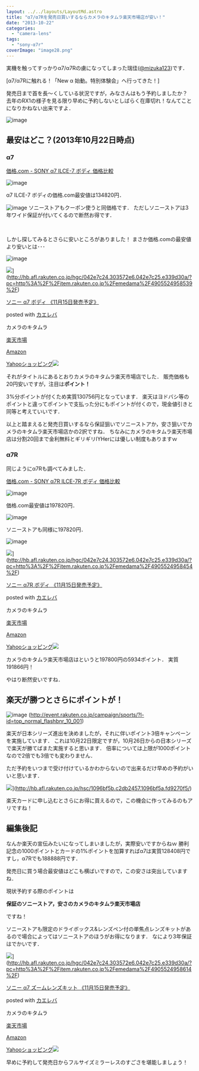 ```yaml
---
layout: ../../layouts/LayoutMd.astro
title: "α7/α7Rを発売日買いするならカメラのキタムラ楽天市場店が安い！"
date: "2013-10-22"
categories: 
  - "camera-lens"
tags: 
  - "sony-α7r"
coverImage: "image28.png"
---
```


実機を触ってすっかりα7/α7Rの虜になってしまった瑞佳([@mizuka123](https://twitter.com/mizuka123))です．

[α7/α7Rに触れる！「New α 始動。特別体験会」へ行ってきた！]

発売日まで首を長～くしている状況ですが，みなさんはもう予約しましたか？ 去年のRX1の様子を見る限り早めに予約しないとしばらく在庫切れ！なんてことになりかねない出来ですよ．

![image](/archive/images/image28.png "image")

## 最安はどこ？(2013年10月22日時点)

### α7

[価格.com - SONY α7 ILCE-7 ボディ 価格比較](http://kakaku.com/item/K0000586357/)

![image](/archive/images/image29.png "image")

α7 ILCE-7 ボディの価格.com最安値は134820円．

![image](/archive/images/image30.png "image") ソニーストアもクーポン使うと同価格です． ただしソニーストアは3年ワイド保証が付いてくるので断然お得です．

 

しかし探してみるとさらに安いところがありました！ まさか価格.comの最安値より安いとは･･･

![image](/archive/images/image31.png "image")

![](http://thumbnail.image.rakuten.co.jp/@0_gold/emedama/img/4905524958539.jpg?_ex=128x128)](http://hb.afl.rakuten.co.jp/hgc/042e7c24.303572e6.042e7c25.e339d30a/?pc=http%3A%2F%2Fitem.rakuten.co.jp%2Femedama%2F4905524958539%2F)

[ソニー α7 ボディ 《11月15日発売予定》](http://hb.afl.rakuten.co.jp/hgc/042e7c24.303572e6.042e7c25.e339d30a/?pc=http%3A%2F%2Fitem.rakuten.co.jp%2Femedama%2F4905524958539%2F)

posted with [カエレバ](http://kaereba.com)

カメラのキタムラ

[楽天市場](http://hb.afl.rakuten.co.jp/hgc/032b53ee.4b34c5ee.0f4a541e.f440145e/?pc=http%3A%2F%2Fsearch.rakuten.co.jp%2Fsearch%2Fmall%2F%25E3%2582%25BD%25E3%2583%258B%25E3%2583%25BC%2520%25E3%2583%259C%25E3%2583%2587%25E3%2582%25A3%2F-%2Ff.1-p.1-s.1-sf.0-st.A-v.2%3Fx%3D0%26scid%3Daf_ich_link_urltxt%26m%3Dhttp%3A%2F%2Fm.rakuten.co.jp%2F "楽天市場")

[Amazon](http://www.amazon.co.jp/gp/search?keywords=%83%5C%83j%81%5B%20%83%7B%83f%83B&__mk_ja_JP=%83J%83%5E%83J%83i&tag=mizuka123-22 "アマゾン")

[Yahooショッピング![](//ad.jp.ap.valuecommerce.com/servlet/gifbanner?sid=3066752&pid=881990642)](//ck.jp.ap.valuecommerce.com/servlet/referral?sid=3066752&pid=881990642&vc_url=http%3A%2F%2Fshopping.search.yahoo.co.jp%2Fsearch%3FuIv%3Don%26ei%3DUTF-8%26tab_ex%3Dcommerce%26slider%3D0%26va%3D%25E3%2582%25BD%25E3%2583%258B%25E3%2583%25BC%2520%25E3%2583%259C%25E3%2583%2587%25E3%2582%25A3 "Yahooショッピング")

それがタイトルにあるとおりカメラのキタムラ楽天市場店でした． 販売価格も20円安いですが，注目は**ポイント！**

3%分ポイントが付くため実質130756円となっています． 楽天はヨドバシ等のポイントと違ってポイントで支払った分にもポイントが付くので，現金値引きと同等と考えていいです．

以上と踏まえると発売日買いするなら保証狙いでソニーストアか，安さ狙いでカメラのキタムラ楽天市場店かの2択ですね． ちなみにカメラのキタムラ楽天市場店は分割20回まで金利無料とギリギリIYHerには優しい制度もありますｗ

### α7R

同じようにα7Rも調べてみました．

[価格.com - SONY α7R ILCE-7R ボディ 価格比較](http://kakaku.com/item/K0000586359/)

![image](/archive/images/image32.png "image")

価格.com最安値は197820円．

![image](/archive/images/image33.png "image")

ソニーストアも同様に197820円．

![image](/archive/images/image34.png "image")

![](http://thumbnail.image.rakuten.co.jp/@0_gold/emedama/img/4905524958454.jpg?_ex=128x128)](http://hb.afl.rakuten.co.jp/hgc/042e7c24.303572e6.042e7c25.e339d30a/?pc=http%3A%2F%2Fitem.rakuten.co.jp%2Femedama%2F4905524958454%2F)

[ソニー α7R ボディ 《11月15日発売予定》](http://hb.afl.rakuten.co.jp/hgc/042e7c24.303572e6.042e7c25.e339d30a/?pc=http%3A%2F%2Fitem.rakuten.co.jp%2Femedama%2F4905524958454%2F)

posted with [カエレバ](http://kaereba.com)

カメラのキタムラ

[楽天市場](http://hb.afl.rakuten.co.jp/hgc/032b53ee.4b34c5ee.0f4a541e.f440145e/?pc=http%3A%2F%2Fsearch.rakuten.co.jp%2Fsearch%2Fmall%2F%25E3%2582%25BD%25E3%2583%258B%25E3%2583%25BC%2520%25E3%2583%259C%25E3%2583%2587%25E3%2582%25A3%2F-%2Ff.1-p.1-s.1-sf.0-st.A-v.2%3Fx%3D0%26scid%3Daf_ich_link_urltxt%26m%3Dhttp%3A%2F%2Fm.rakuten.co.jp%2F "楽天市場")

[Amazon](http://www.amazon.co.jp/gp/search?keywords=%83%5C%83j%81%5B%20%83%7B%83f%83B&__mk_ja_JP=%83J%83%5E%83J%83i&tag=mizuka123-22 "アマゾン")

[Yahooショッピング![](//ad.jp.ap.valuecommerce.com/servlet/gifbanner?sid=3066752&pid=881990642)](//ck.jp.ap.valuecommerce.com/servlet/referral?sid=3066752&pid=881990642&vc_url=http%3A%2F%2Fshopping.search.yahoo.co.jp%2Fsearch%3FuIv%3Don%26ei%3DUTF-8%26tab_ex%3Dcommerce%26slider%3D0%26va%3D%25E3%2582%25BD%25E3%2583%258B%25E3%2583%25BC%2520%25E3%2583%259C%25E3%2583%2587%25E3%2582%25A3 "Yahooショッピング")

カメラのキタムラ楽天市場店はというと197800円の5934ポイント． 実質191866円！

やはり断然安いですね．

## 楽天が勝つとさらにポイントが！

![image](/archive/images/image35.png "image")
(http://event.rakuten.co.jp/campaign/sports/?l-id=top_normal_flashbnr_10_001)

楽天が日本シリーズ進出を決めましたが，それに伴いポイント3倍キャンペーンを実施しています． これは10月22日限定ですが，10月26日からの日本シリーズで楽天が勝てばまた実施すると思います． 倍率については上限が1000ポイントなので2倍でも3倍でも変わりません．

ただ予約をいつまで受け付けているかわからないので出来るだけ早めの予約がいいと思います．

![](http://hbb.afl.rakuten.co.jp/hsb/1096bf5b.c2db2457.1096bf5a.fd9270f5/166766/)](http://hb.afl.rakuten.co.jp/hsc/1096bf5b.c2db2457.1096bf5a.fd9270f5/)

楽天カードに申し込むとさらにお得に買えるので，この機会に作ってみるのもアリですね！

## 編集後記

なんか楽天の宣伝みたいになってしまいましたが，実際安いですからねｗ 勝利記念の1000ポイントとカードの1%ポイントを加算すればα7は実質128408円ですし，α7Rでも188888円です．

発売日に買う場合最安値はどこも横ばいですので，この安さは突出していますね．

現状予約する際のポイントは

**保証のソニーストア，安さのカメラのキタムラ楽天市場店**

ですね！

ソニーストアも限定のドライボックス&レンズペン付の単焦点レンズキットがあるので場合によってはソニーストアのほうがお得になります． なにより3年保証はでかいです．

![](http://thumbnail.image.rakuten.co.jp/@0_gold/emedama/img/4905524958614.jpg?_ex=128x128)](http://hb.afl.rakuten.co.jp/hgc/042e7c24.303572e6.042e7c25.e339d30a/?pc=http%3A%2F%2Fitem.rakuten.co.jp%2Femedama%2F4905524958614%2F)

[ソニー α7 ズームレンズキット 《11月15日発売予定》](http://hb.afl.rakuten.co.jp/hgc/042e7c24.303572e6.042e7c25.e339d30a/?pc=http%3A%2F%2Fitem.rakuten.co.jp%2Femedama%2F4905524958614%2F)

posted with [カエレバ](http://kaereba.com)

カメラのキタムラ

[楽天市場](http://hb.afl.rakuten.co.jp/hgc/032b53ee.4b34c5ee.0f4a541e.f440145e/?pc=http%3A%2F%2Fsearch.rakuten.co.jp%2Fsearch%2Fmall%2F%25E3%2582%25BA%25E3%2583%25BC%25E3%2583%25A0%25E3%2583%25AC%25E3%2583%25B3%25E3%2582%25BA%25E3%2582%25AD%25E3%2583%2583%25E3%2583%2588%2F-%2Ff.1-p.1-s.1-sf.0-st.A-v.2%3Fx%3D0%26scid%3Daf_ich_link_urltxt%26m%3Dhttp%3A%2F%2Fm.rakuten.co.jp%2F "楽天市場")

[Amazon](http://www.amazon.co.jp/gp/search?keywords=%83Y%81%5B%83%80%83%8C%83%93%83Y%83L%83b%83g&__mk_ja_JP=%83J%83%5E%83J%83i&tag=mizuka123-22 "アマゾン")

[Yahooショッピング![](//ad.jp.ap.valuecommerce.com/servlet/gifbanner?sid=3066752&pid=881990642)](//ck.jp.ap.valuecommerce.com/servlet/referral?sid=3066752&pid=881990642&vc_url=http%3A%2F%2Fshopping.search.yahoo.co.jp%2Fsearch%3FuIv%3Don%26ei%3DUTF-8%26tab_ex%3Dcommerce%26slider%3D0%26va%3D%25E3%2582%25BA%25E3%2583%25BC%25E3%2583%25A0%25E3%2583%25AC%25E3%2583%25B3%25E3%2582%25BA%25E3%2582%25AD%25E3%2583%2583%25E3%2583%2588 "Yahooショッピング")

早めに予約して発売日からフルサイズミラーレスのすごさを堪能しましょう！
